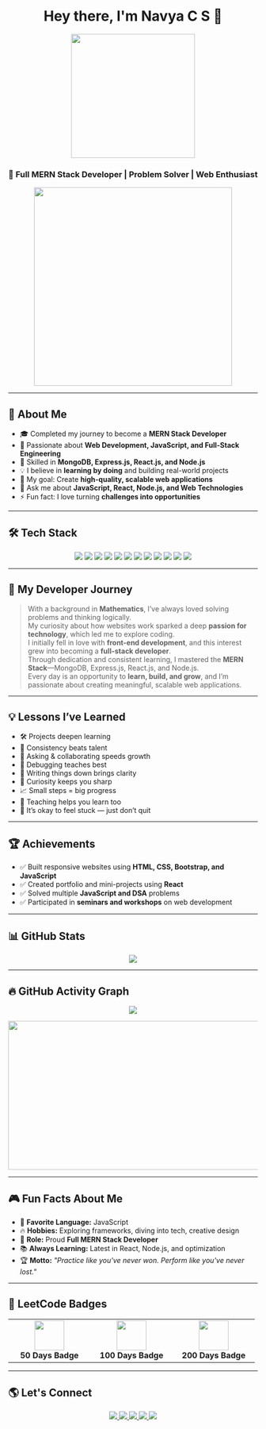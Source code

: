 <h1 align="center">Hey there, I'm Navya C S 🌝</h1>

<p align="center">
  <img src="https://media.giphy.com/media/v1.Y2lkPWVjZjA1ZTQ3dWF3b3cxbnBiODR6MDQxdDBqNHdnM2xvMXVya3Q0ajU3MXZ1dmR4NSZlcD12MV9naWZzX3JlbGF0ZWQmY3Q9Zw/i229PTC8BKt9V9RnwZ/giphy.gif" width="250" height="250" />
</p>

<h3 align="center">🚀 Full MERN Stack Developer | Problem Solver | Web Enthusiast</h3>

<p align="center">
  <img src="https://user-images.githubusercontent.com/74038190/212284158-e840e285-664b-44d7-b79b-e264b5e54825.gif" width="400" />
</p>

---

## 🌟 About Me
- 🎓 Completed my journey to become a **MERN Stack Developer**  
- 🌱 Passionate about **Web Development, JavaScript, and Full-Stack Engineering**  
- 🚀 Skilled in **MongoDB, Express.js, React.js, and Node.js**  
- 💡 I believe in **learning by doing** and building real-world projects  
- 🎯 My goal: Create **high-quality, scalable web applications**  
- 💬 Ask me about **JavaScript, React, Node.js, and Web Technologies**  
- ⚡ Fun fact: I love turning **challenges into opportunities**

---

## 🛠️ Tech Stack

<p align="center">
  <!-- Frontend -->
  <img src="https://img.shields.io/badge/HTML5-E34F26?style=for-the-badge&logo=html5&logoColor=white" />
  <img src="https://img.shields.io/badge/CSS3-1572B6?style=for-the-badge&logo=css3&logoColor=white" />
  <img src="https://img.shields.io/badge/Bootstrap-7952B3?style=for-the-badge&logo=bootstrap&logoColor=white" />
  <img src="https://img.shields.io/badge/JavaScript-F7DF1E?style=for-the-badge&logo=javascript&logoColor=black" />
  <img src="https://img.shields.io/badge/React-20232A?style=for-the-badge&logo=react&logoColor=61DAFB" />

  <!-- Backend -->
  <img src="https://img.shields.io/badge/Node.js-339933?style=for-the-badge&logo=nodedotjs&logoColor=white" />
  <img src="https://img.shields.io/badge/Express.js-000000?style=for-the-badge&logo=express&logoColor=white" />

  <!-- Database -->
  <img src="https://img.shields.io/badge/MongoDB-4EA94B?style=for-the-badge&logo=mongodb&logoColor=white" />

  <!-- Tools -->
  <img src="https://img.shields.io/badge/Git-F05032?style=for-the-badge&logo=git&logoColor=white" />
  <img src="https://img.shields.io/badge/GitHub-181717?style=for-the-badge&logo=github&logoColor=white" />
  <img src="https://img.shields.io/badge/Postman-FF6C37?style=for-the-badge&logo=postman&logoColor=white" />
  <img src="https://img.shields.io/badge/VS Code-007ACC?style=for-the-badge&logo=visual-studio-code&logoColor=white" />
</p>

---

## 🎯 My Developer Journey

> With a background in **Mathematics**, I’ve always loved solving problems and thinking logically.  
> My curiosity about how websites work sparked a deep **passion for technology**, which led me to explore coding.  
> I initially fell in love with **front-end development**, and this interest grew into becoming a **full-stack developer**.  
> Through dedication and consistent learning, I mastered the **MERN Stack**—MongoDB, Express.js, React.js, and Node.js.  
> Every day is an opportunity to **learn, build, and grow**, and I’m passionate about creating meaningful, scalable web applications.

---

## 💡 Lessons I’ve Learned

- 🛠️ Projects deepen learning  
- 📅 Consistency beats talent  
- 🤝 Asking & collaborating speeds growth  
- 🐞 Debugging teaches best  
- 📝 Writing things down brings clarity  
- 🧠 Curiosity keeps you sharp  
- 📈 Small steps = big progress  
- 📣 Teaching helps you learn too  
- 🧗 It’s okay to feel stuck — just don’t quit

---

## 🏆 Achievements

- ✅ Built responsive websites using **HTML, CSS, Bootstrap, and JavaScript**  
- ✅ Created portfolio and mini-projects using **React**  
- ✅ Solved multiple **JavaScript and DSA** problems  
- ✅ Participated in **seminars and workshops** on web development  

---

## 📊 GitHub Stats

<p align="center">
   <img src="https://github-readme-stats.vercel.app/api?username=Navya-shaji&show_icons=true&theme=tokyonight" />
</p>

---

## 🔥 GitHub Activity Graph

<p align="center">
  <img src="https://streak-stats.demolab.com?user=Navya-shaji&theme=tokyonight&hide_border=true" />
</p>

<p align="center">
  <a href="https://github.com/Navya-shaji">
    <img src="https://github-readme-activity-graph.vercel.app/graph?username=Navya-shaji&bg_color=0000&color=ffffff&line=ffffff&point=ffffff&area=true&hide_border=true" width="850" height="300" />
  </a>
</p>

---

## 🎮 Fun Facts About Me

- 🎯 **Favorite Language:** JavaScript  
- 🔥 **Hobbies:** Exploring frameworks, diving into tech, creative design  
- 🚀 **Role:** Proud **Full MERN Stack Developer**  
- 📚 **Always Learning:** Latest in React, Node.js, and optimization  
- 🏆 **Motto:** *"Practice like you've never won. Perform like you've never lost."*

---

## 🏅 LeetCode Badges

<table align="center">
  <tr>
    <td align="center" width="150">
      <a href="https://leetcode.com/u/Navyacs/" target="_blank">
        <img src="https://assets.leetcode.com/static_assets/marketing/2024-50.gif" width="60" />
      </a>
      <div><strong>50 Days Badge</strong></div>
    </td>
    <td align="center" width="150">
      <a href="https://leetcode.com/u/Navyacs/" target="_blank">
        <img src="https://assets.leetcode.com/static_assets/marketing/2024-100.gif" width="60" />
      </a>
      <div><strong>100 Days Badge</strong></div>
    </td>
    <td align="center" width="150">
      <a href="https://leetcode.com/u/Navyacs/" target="_blank">
        <img src="https://assets.leetcode.com/static_assets/marketing/2024-200.gif" width="60" />
      </a>
      <div><strong>200 Days Badge</strong></div>
    </td>
  </tr>
</table>

---

## 🌎 Let's Connect

<p align="center">
  <a href="https://www.linkedin.com/in/navya-shaji-b3b81b325" target="_blank">
    <img src="https://img.shields.io/badge/LinkedIn-blue?style=for-the-badge&logo=linkedin" />
  </a>
  <a href="mailto:navyacshaji12@gmail.com" target="_blank">
    <img src="https://img.shields.io/badge/Email-red?style=for-the-badge&logo=gmail&logoColor=white" />
  </a>
  <a href="https://github.com/Navya-shaji" target="_blank">
    <img src="https://img.shields.io/badge/GitHub-black?style=for-the-badge&logo=github" />
  </a>
  <a href="https://leetcode.com/u/Navyacs/" target="_blank">
    <img src="https://img.shields.io/badge/LeetCode-orange?style=for-the-badge&logo=leetcode&logoColor=white" />
  </a>
  <a href="https://www.instagram.com/navyaaaaa_.12" target="_blank">
    <img src="https://img.shields.io/badge/Instagram-E4405F?style=for-the-badge&logo=instagram&logoColor=white" />
  </a>
</p>
